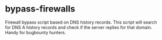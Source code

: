 # bypass-firewalls
Firewall bypass script based on DNS history records. This script will search for DNS A history records and check if the server replies for that domain. Handy for bugbounty hunters.
